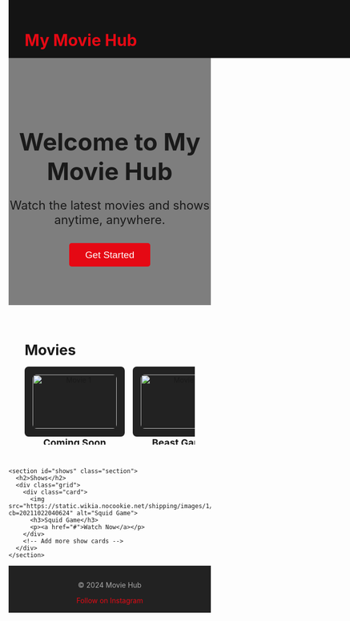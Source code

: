 <!DOCTYPE html>
<html lang="en">
<head>
  <meta charset="UTF-8">
  <meta name="viewport" content="width=device-width, initial-scale=1.0">
  <meta name="description" content="My Movie Hub - Watch the latest movies and shows online.">
  <meta name="keywords" content="movies, shows, streaming, watch online">
  <meta name="author" content="Your Name">
  <title>My Movie Hub</title>
  <link rel="icon" type="image/x-icon" href="https://example.com/favicon.ico">
  <style>
    /* Basic reset */
    * {
      margin: 0;
      padding: 0;
      box-sizing: border-box;
    }

    /* Body styling */
    body {
      font-family: 'Helvetica Neue', Arial, sans-serif;
      background-color: #141414;
      color: white;
      line-height: 1.6;
    }

    /* Header styling */
    header {
      background-color: #141414;
      padding: 1rem 2rem;
      display: flex;
      justify-content: space-between;
      align-items: center;
      position: fixed;
      top: 0;
      width: 100%;
      z-index: 1000;
    }

    header h1 {
      font-size: 2rem;
      color: #e50914;
    }

    header nav a {
      margin: 0 1rem;
      color: white;
      text-decoration: none;
      font-weight: bold;
    }

    header nav a:hover {
      color: #e50914;
    }

    /* Hero section */
    .hero {
      background: linear-gradient(rgba(0, 0, 0, 0.5), rgba(0, 0, 0, 0.5)), url('https://via.placeholder.com/1500x500');
      background-size: cover;
      background-position: center;
      height: 500px;
      display: flex;
      align-items: center;
      justify-content: center;
      text-align: center;
      margin-top: 60px; /* Offset for fixed header */
    }

    .hero h2 {
      font-size: 3rem;
      margin-bottom: 1rem;
    }

    .hero p {
      font-size: 1.5rem;
      margin-bottom: 2rem;
    }

    .hero button {
      background-color: #e50914;
      color: white;
      border: none;
      padding: 0.8rem 2rem;
      font-size: 1.2rem;
      cursor: pointer;
      border-radius: 5px;
    }

    .hero button:hover {
      background-color: #f40612;
    }

    /* Section styling */
    .section {
      padding: 2rem;
    }

    .section h2 {
      font-size: 1.8rem;
      margin-bottom: 1rem;
    }

    /* Grid layout for cards */
    .grid {
      display: flex;
      gap: 1rem;
      overflow-x: auto;
      padding-bottom: 1rem;
    }

    .grid::-webkit-scrollbar {
      height: 8px;
    }

    .grid::-webkit-scrollbar-thumb {
      background: #e50914;
      border-radius: 4px;
    }

    .grid::-webkit-scrollbar-track {
      background: #333;
    }

    .card {
      background-color: #222;
      padding: 1rem;
      border-radius: 8px;
      text-align: center;
      width: 200px;
      flex-shrink: 0;
      transition: transform 0.3s ease;
    }

    .card:hover {
      transform: scale(1.1);
      z-index: 10;
    }

    .card img {
      width: 100%;
      border-radius: 8px;
    }

    .card h3 {
      font-size: 1.2rem;
      margin: 1rem 0;
    }

    .card a {
      color: #e50914;
      text-decoration: none;
      font-weight: bold;
    }

    .card a:hover {
      text-decoration: underline;
    }

    /* Footer styling */
    footer {
      text-align: center;
      padding: 1rem 0;
      background-color: #222;
      color: #aaa;
    }

    footer a {
      color: #e50914;
      text-decoration: none;
    }

    footer a:hover {
      text-decoration: underline;
    }

    /* Responsive design */
    @media (max-width: 768px) {
      .hero h2 {
        font-size: 2rem;
      }

      .hero p {
        font-size: 1.2rem;
      }

      .card {
        width: 150px;
      }
    }
  </style>
</head>
<body>
  <header>
    <h1>My Movie Hub</h1>
    <nav>
      <a href="#movies">Movies</a>
      <a href="#shows">Shows</a>
    </nav>
  </header>

  <div class="hero">
    <div>
      <h2>Welcome to My Movie Hub</h2>
      <p>Watch the latest movies and shows anytime, anywhere.</p>
      <button>Get Started</button>
    </div>
  </div>

  <main>
    <section id="movies" class="section">
      <h2>Movies</h2>
      <div class="grid">
        <div class="card">
          <img src="https://via.placeholder.com/200x300" alt="Movie 1">
          <h3>Coming Soon</h3>
          <p><a href="#">Watch Now</a></p>
        </div>
        <div class="card">
          <img src="https://via.placeholder.com/200x300" alt="Movie 2">
          <h3>Beast Games</h3>
          <p><a href="https://i-cdn-0.vino332gptk.com/stream2/i-cdn-0/a992af17d36b4ea9531c436ab6fa3dd8/MJTMsp1RshGTygnMNRUR2N2MSlnWXZEdMNDZzQWe5MDZzMmdZJTO1R2RWVHZDljekhkSsl1VwYnWtx2cihVT25ERolWW6ZVaPRkQt5UbZRTWqdWNOpXQ45EVNRjT6lFNaRkTqpFVjdnWU1UP:1738321468:94.232.244.159:4333a073ef3743a0df16454d5c3d99a6521db533a830c9cf4489b6f83b392009/index.m3u8">Watch Now</a></p>
        </div>
        <!-- Add more movie cards -->
      </div>
    </section>

    <section id="shows" class="section">
      <h2>Shows</h2>
      <div class="grid">
        <div class="card">
          <img src="https://static.wikia.nocookie.net/shipping/images/1/14/Squid_Game_promotional_poster.jpg/revision/latest?cb=20211022040624" alt="Squid Game">
          <h3>Squid Game</h3>
          <p><a href="#">Watch Now</a></p>
        </div>
        <!-- Add more show cards -->
      </div>
    </section>
  </main>

  <footer>
    <p>&copy; 2024 Movie Hub</p>
    <a href="https://instagram.com/offbang.sk" target="_blank">Follow on Instagram</a>
  </footer>
</body>
</html>

